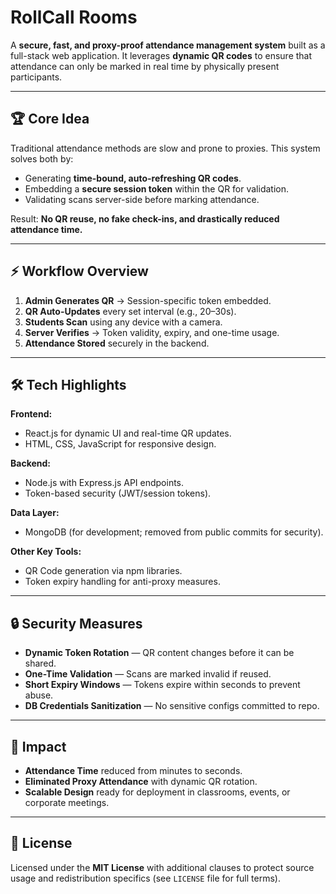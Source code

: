 # RollCall Rooms

A **secure, fast, and proxy-proof attendance management system** built as a full-stack web application.
It leverages **dynamic QR codes** to ensure that attendance can only be marked in real time by physically present participants.

---

## 🏆 Core Idea

Traditional attendance methods are slow and prone to proxies.
This system solves both by:

* Generating **time-bound, auto-refreshing QR codes**.
* Embedding a **secure session token** within the QR for validation.
* Validating scans server-side before marking attendance.

Result:
**No QR reuse, no fake check-ins, and drastically reduced attendance time.**

---

## ⚡ Workflow Overview

1. **Admin Generates QR** → Session-specific token embedded.
2. **QR Auto-Updates** every set interval (e.g., 20–30s).
3. **Students Scan** using any device with a camera.
4. **Server Verifies** → Token validity, expiry, and one-time usage.
5. **Attendance Stored** securely in the backend.

---

## 🛠 Tech Highlights

**Frontend:**

* React.js for dynamic UI and real-time QR updates.
* HTML, CSS, JavaScript for responsive design.

**Backend:**

* Node.js with Express.js API endpoints.
* Token-based security (JWT/session tokens).

**Data Layer:**

* MongoDB (for development; removed from public commits for security).

**Other Key Tools:**

* QR Code generation via npm libraries.
* Token expiry handling for anti-proxy measures.

---

## 🔒 Security Measures

* **Dynamic Token Rotation** — QR content changes before it can be shared.
* **One-Time Validation** — Scans are marked invalid if reused.
* **Short Expiry Windows** — Tokens expire within seconds to prevent abuse.
* **DB Credentials Sanitization** — No sensitive configs committed to repo.

---

## 🎯 Impact

* **Attendance Time** reduced from minutes to seconds.
* **Eliminated Proxy Attendance** with dynamic QR rotation.
* **Scalable Design** ready for deployment in classrooms, events, or corporate meetings.

---

## 📜 License

Licensed under the **MIT License** with additional clauses to protect source usage and redistribution specifics (see `LICENSE` file for full terms).


